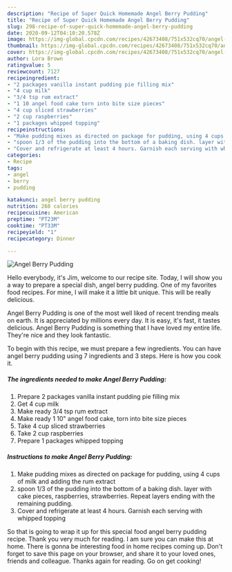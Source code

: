 ```yaml
---
description: "Recipe of Super Quick Homemade Angel Berry Pudding"
title: "Recipe of Super Quick Homemade Angel Berry Pudding"
slug: 298-recipe-of-super-quick-homemade-angel-berry-pudding
date: 2020-09-12T04:10:20.578Z
image: https://img-global.cpcdn.com/recipes/42673408/751x532cq70/angel-berry-pudding-recipe-main-photo.jpg
thumbnail: https://img-global.cpcdn.com/recipes/42673408/751x532cq70/angel-berry-pudding-recipe-main-photo.jpg
cover: https://img-global.cpcdn.com/recipes/42673408/751x532cq70/angel-berry-pudding-recipe-main-photo.jpg
author: Lora Brown
ratingvalue: 5
reviewcount: 7127
recipeingredient:
- "2 packages vanilla instant pudding pie filling mix"
- "4 cup milk"
- "3/4 tsp rum extract"
- "1 10 angel food cake torn into bite size pieces"
- "4 cup sliced strawberries"
- "2 cup raspberries"
- "1 packages whipped topping"
recipeinstructions:
- "Make pudding mixes as directed on package for pudding, using 4 cups of milk and adding the rum extract"
- "spoon 1/3 of the pudding into the bottom of a baking dish. layer with cake pieces, raspberries,  strawberries. Repeat layers ending with the remaining pudding."
- "Cover and refrigerate at least 4 hours. Garnish each serving with whipped topping"
categories:
- Recipe
tags:
- angel
- berry
- pudding

katakunci: angel berry pudding 
nutrition: 268 calories
recipecuisine: American
preptime: "PT23M"
cooktime: "PT33M"
recipeyield: "1"
recipecategory: Dinner

---
```



![Angel Berry Pudding](https://img-global.cpcdn.com/recipes/42673408/751x532cq70/angel-berry-pudding-recipe-main-photo.jpg)

Hello everybody, it's Jim, welcome to our recipe site. Today, I will show you a way to prepare a special dish, angel berry pudding. One of my favorites food recipes. For mine, I will make it a little bit unique. This will be really delicious.



Angel Berry Pudding is one of the most well liked of recent trending meals on earth. It is appreciated by millions every day. It is easy, it's fast, it tastes delicious. Angel Berry Pudding is something that I have loved my entire life. They're nice and they look fantastic.


To begin with this recipe, we must prepare a few ingredients. You can have angel berry pudding using 7 ingredients and 3 steps. Here is how you cook it.

<!--inarticleads1-->

##### The ingredients needed to make Angel Berry Pudding:

1. Prepare 2 packages vanilla instant pudding pie filling mix
1. Get 4 cup milk
1. Make ready 3/4 tsp rum extract
1. Make ready 1 10&#34; angel food cake, torn into bite size pieces
1. Take 4 cup sliced strawberries
1. Take 2 cup raspberries
1. Prepare 1 packages whipped topping




<!--inarticleads2-->

##### Instructions to make Angel Berry Pudding:

1. Make pudding mixes as directed on package for pudding, using 4 cups of milk and adding the rum extract
1. spoon 1/3 of the pudding into the bottom of a baking dish. layer with cake pieces, raspberries,  strawberries. Repeat layers ending with the remaining pudding.
1. Cover and refrigerate at least 4 hours. Garnish each serving with whipped topping




So that is going to wrap it up for this special food angel berry pudding recipe. Thank you very much for reading. I am sure you can make this at home. There is gonna be interesting food in home recipes coming up. Don't forget to save this page on your browser, and share it to your loved ones, friends and colleague. Thanks again for reading. Go on get cooking!
